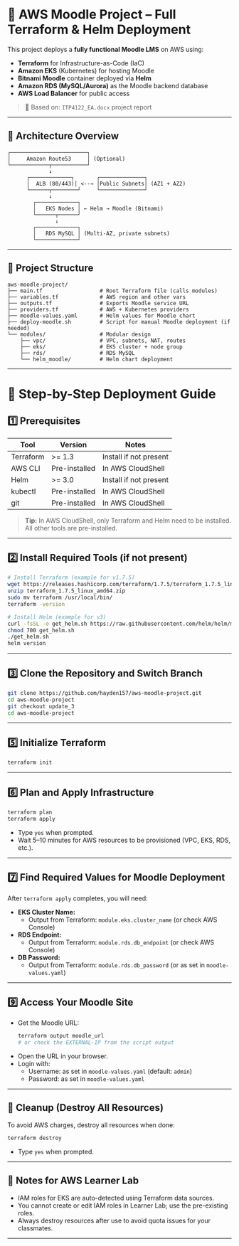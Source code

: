 # 📘 AWS Moodle Project – Full Terraform & Helm Deployment

This project deploys a **fully functional Moodle LMS** on AWS using:
- **Terraform** for Infrastructure-as-Code (IaC)
- **Amazon EKS** (Kubernetes) for hosting Moodle
- **Bitnami Moodle** container deployed via **Helm**
- **Amazon RDS (MySQL/Aurora)** as the Moodle backend database
- **AWS Load Balancer** for public access

> 🧾 Based on: `ITP4122_EA.docx` project report

---

## 🧱 Architecture Overview

```
┌────────────────────────┐
│     Amazon Route53     │ (Optional)
└────────────┬───────────┘
             ↓
      ┌─────────────┐       ┌──────────────┐
      │  ALB (80/443)│ <--→ │Public Subnets│ (AZ1 + AZ2)
      └──────┬────────┘     └──────────────┘
             ↓
        ┌─────────────┐
        │   EKS Nodes │ ← Helm → Moodle (Bitnami)
        └──────┬──────┘
               ↓
        ┌─────────────┐
        │   RDS MySQL │ (Multi-AZ, private subnets)
        └─────────────┘
```

---

## 📁 Project Structure

```
aws-moodle-project/
├── main.tf                  # Root Terraform file (calls modules)
├── variables.tf             # AWS region and other vars
├── outputs.tf               # Exports Moodle service URL
├── providers.tf             # AWS + Kubernetes providers
├── moodle-values.yaml       # Helm values for Moodle chart
├── deploy-moodle.sh         # Script for manual Moodle deployment (if needed)
└── modules/                 # Modular design
    ├── vpc/                 # VPC, subnets, NAT, routes
    ├── eks/                 # EKS cluster + node group
    ├── rds/                 # RDS MySQL
    └── helm_moodle/         # Helm chart deployment
```

---

# 🚀 Step-by-Step Deployment Guide

## 1️⃣ Prerequisites

| Tool        | Version         | Notes |
|-------------|-----------------|-------|
| Terraform   | >= 1.3          | Install if not present |
| AWS CLI     | Pre-installed   | In AWS CloudShell |
| Helm        | >= 3.0          | Install if not present |
| kubectl     | Pre-installed   | In AWS CloudShell |
| git         | Pre-installed   | In AWS CloudShell |

> **Tip:** In AWS CloudShell, only Terraform and Helm need to be installed. All other tools are pre-installed.

---

## 2️⃣ Install Required Tools (if not present)

```bash
# Install Terraform (example for v1.7.5)
wget https://releases.hashicorp.com/terraform/1.7.5/terraform_1.7.5_linux_amd64.zip
unzip terraform_1.7.5_linux_amd64.zip
sudo mv terraform /usr/local/bin/
terraform -version

# Install Helm (example for v3)
curl -fsSL -o get_helm.sh https://raw.githubusercontent.com/helm/helm/main/scripts/get-helm-3
chmod 700 get_helm.sh
./get_helm.sh
helm version
```

---

## 3️⃣ Clone the Repository and Switch Branch

```bash
git clone https://github.com/hayden157/aws-moodle-project.git
cd aws-moodle-project
git checkout update_3
cd aws-moodle-project
```

---


## 5️⃣ Initialize Terraform

```bash
terraform init
```

---

## 6️⃣ Plan and Apply Infrastructure

```bash
terraform plan
terraform apply
```
- Type `yes` when prompted.
- Wait 5–10 minutes for AWS resources to be provisioned (VPC, EKS, RDS, etc.).

---

## 7️⃣ Find Required Values for Moodle Deployment

After `terraform apply` completes, you will need:
- **EKS Cluster Name:**
  - Output from Terraform: `module.eks.cluster_name` (or check AWS Console)
- **RDS Endpoint:**
  - Output from Terraform: `module.rds.db_endpoint` (or check AWS Console)
- **DB Password:**
  - Output from Terraform: `module.rds.db_password` (or as set in `moodle-values.yaml`)

---


## 9️⃣ Access Your Moodle Site

- Get the Moodle URL:
  ```bash
  terraform output moodle_url
  # or check the EXTERNAL-IP from the script output
  ```
- Open the URL in your browser.
- Login with:
  - Username: as set in `moodle-values.yaml` (default: `admin`)
  - Password: as set in `moodle-values.yaml`

---

## 🔄 Cleanup (Destroy All Resources)

To avoid AWS charges, destroy all resources when done:
```bash
terraform destroy
```
- Type `yes` when prompted.

---


## 📝 Notes for AWS Learner Lab

- IAM roles for EKS are auto-detected using Terraform data sources.
- You cannot create or edit IAM roles in Learner Lab; use the pre-existing roles.
- Always destroy resources after use to avoid quota issues for your classmates.

---


